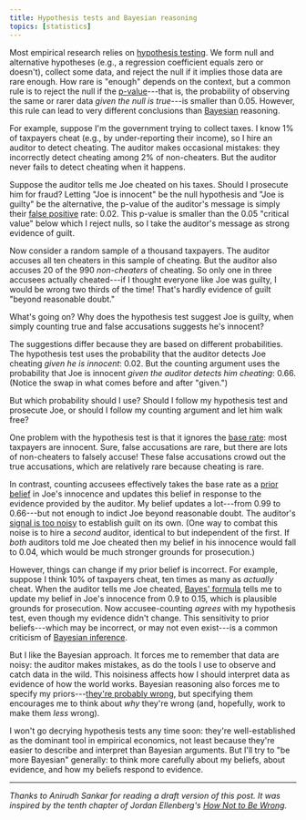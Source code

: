 ```yaml
---
title: Hypothesis tests and Bayesian reasoning
topics: [statistics]
---
```


Most empirical research relies on [hypothesis testing](https://en.wikipedia.org/wiki/Statistical_hypothesis_testing).
We form null and alternative hypotheses (e.g., a regression coefficient equals zero or doesn't), collect some data, and reject the null if it implies those data are rare enough.
How rare is "enough" depends on the context, but a common rule is to reject the null if the [p-value](https://en.wikipedia.org/wiki/P-value)---that is, the probability of observing the same or rarer data *given the null is true*---is smaller than 0.05.
However, this rule can lead to very different conclusions than [Bayesian](https://en.wikipedia.org/wiki/Bayes%27_theorem) reasoning.

For example, suppose I'm the government trying to collect taxes.
I know 1% of taxpayers cheat (e.g., by under-reporting their income), so I hire an auditor to detect cheating.
The auditor makes occasional mistakes: they incorrectly detect cheating among 2% of non-cheaters.
But the auditor never fails to detect cheating when it happens.

Suppose the auditor tells me Joe cheated on his taxes.
Should I prosecute him for fraud?
Letting "Joe is innocent" be the null hypothesis and "Joe is guilty" be the alternative, the p-value of the auditor's message is simply their [false positive](https://en.wikipedia.org/wiki/False_positives_and_false_negatives) rate: 0.02.
This p-value is smaller than the 0.05 "critical value" below which I reject nulls, so I take the auditor's message as strong evidence of guilt.

Now consider a random sample of a thousand taxpayers.
The auditor accuses all ten cheaters in this sample of cheating.
But the auditor also accuses 20 of the 990 *non-cheaters* of cheating.
So only one in three accusees actually cheated---if I thought everyone like Joe was guilty, I would be wrong two thirds of the time!
That's hardly evidence of guilt "beyond reasonable doubt."

What's going on?
Why does the hypothesis test suggest Joe is guilty, when simply counting true and false accusations suggests he's innocent?

The suggestions differ because they are based on different probabilities.
The hypothesis test uses the probability that the auditor detects Joe cheating *given he is innocent*: 0.02.
But the counting argument uses the probability that Joe is innocent *given the auditor detects him cheating*: 0.66.
(Notice the swap in what comes before and after "given.")

But which probability should I use?
Should I follow my hypothesis test and prosecute Joe, or should I follow my counting argument and let him walk free?

One problem with the hypothesis test is that it ignores the [base rate](https://en.wikipedia.org/wiki/Base_rate): most taxpayers are innocent.
Sure, false accusations are rare, but there are lots of non-cheaters to falsely accuse!
These false accusations crowd out the true accusations, which are relatively rare because cheating is rare.

In contrast, counting accusees effectively takes the base rate as a [prior belief](https://en.wikipedia.org/wiki/Prior_probability) in Joe's innocence and updates this belief in response to the evidence provided by the auditor.
My belief updates a lot---from 0.99 to 0.66---but not enough to indict Joe beyond reasonable doubt.
The auditor's [signal is too noisy](/blog/learning-noisy-signals/) to establish guilt on its own.
(One way to combat this noise is to hire a *second* auditor, identical to but independent of the first.
If *both* auditors told me Joe cheated then my belief in his innocence would fall to 0.04, which would be much stronger grounds for prosecution.)

However, things can change if my prior belief is incorrect.
For example, suppose I think 10% of taxpayers cheat, ten times as many as *actually* cheat.
When the auditor tells me Joe cheated, [Bayes' formula](https://en.wikipedia.org/wiki/Bayes%27_theorem) tells me to update my belief in Joe's innocence from 0.9 to 0.15, which is plausible grounds for prosecution.
Now accusee-counting *agrees* with my hypothesis test, even though my evidence didn't change.
This sensitivity to prior beliefs---which may be incorrect, or may not even exist---is a common criticism of [Bayesian inference](https://en.wikipedia.org/wiki/Bayesian_inference).

But I like the Bayesian approach.
It forces me to remember that data are noisy: the auditor makes mistakes, as do the tools I use to observe and catch data in the wild.
This noisiness affects how I should interpret data as evidence of how the world works.
Bayesian reasoning also forces me to specify my priors---[they're probably wrong](/blog/lessons-dave-mare/#have-weak-priors-and-strong-nulls), but specifying them encourages me to think about *why* they're wrong (and, hopefully, work to make them *less* wrong).

I won't go decrying hypothesis tests any time soon: they're well-established as the dominant tool in empirical economics, not least because they're easier to describe and interpret than Bayesian arguments.
But I'll try to "be more Bayesian" generally: to think more carefully about my beliefs, about evidence, and how my beliefs respond to evidence.

---

*Thanks to Anirudh Sankar for reading a draft version of this post.
It was inspired by the tenth chapter of Jordan Ellenberg's [*How Not to Be Wrong*](http://www.jordanellenberg.com/book/how-not-to-be-wrong/).*
